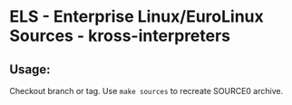 # ELS - Enterprise Linux/EuroLinux Sources - kross-interpreters
 
## Usage:
  Checkout branch or tag. Use `make sources` to recreate  SOURCE0 archive.
